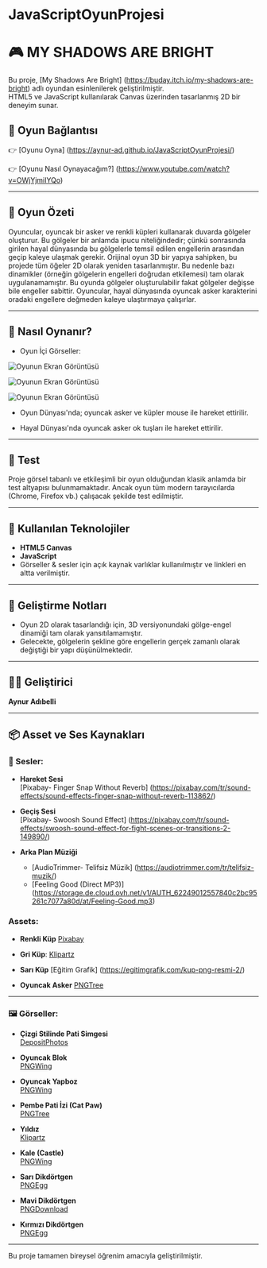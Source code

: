 # JavaScriptOyunProjesi

# 🎮 MY SHADOWS ARE BRIGHT

Bu proje, [My Shadows Are Bright] (https://buday.itch.io/my-shadows-are-bright) adlı oyundan esinlenilerek geliştirilmiştir.  
HTML5 ve JavaScript kullanılarak Canvas üzerinden tasarlanmış 2D bir deneyim sunar.

## 🔗 Oyun Bağlantısı

👉 [Oyunu Oyna] (https://aynur-ad.github.io/JavaScriptOyunProjesi/)

👉 [Oyunu Nasıl Oynayacağım?] (https://www.youtube.com/watch?v=OWjYjmiIYQo)

---

## 🧩 Oyun Özeti

Oyuncular, oyuncak bir asker ve renkli küpleri kullanarak duvarda gölgeler oluşturur. Bu gölgeler bir anlamda ipucu niteliğindedir; çünkü sonrasında girilen hayal dünyasında bu gölgelerle temsil edilen engellerin arasından geçip kaleye ulaşmak gerekir.
Orijinal oyun 3D bir yapıya sahipken, bu projede tüm öğeler 2D olarak yeniden tasarlanmıştır. Bu nedenle bazı dinamikler (örneğin gölgelerin engelleri doğrudan etkilemesi) tam olarak uygulanamamıştır.
Bu oyunda gölgeler oluşturulabilir fakat gölgeler değişse bile engeller sabittir. Oyuncular, hayal dünyasında oyuncak asker karakterini oradaki engellere değmeden kaleye ulaştırmaya çalışırlar.

---
## 🚀 Nasıl Oynanır?

- Oyun İçi Görseller:

![Oyunun Ekran Görüntüsü](Resim1.png)

![Oyunun Ekran Görüntüsü](Resim2.png)

![Oyunun Ekran Görüntüsü](Resim3.png)

- Oyun Dünyası'nda; oyuncak asker ve küpler mouse ile hareket ettirilir.

- Hayal Dünyası'nda oyuncak asker ok tuşları ile hareket ettirilir.

---

## 🧪 Test

Proje görsel tabanlı ve etkileşimli bir oyun olduğundan klasik anlamda bir test altyapısı bulunmamaktadır. Ancak oyun tüm modern tarayıcılarda (Chrome, Firefox vb.) çalışacak şekilde test edilmiştir.

---

## 🔧 Kullanılan Teknolojiler

- **HTML5 Canvas**
- **JavaScript**
- Görseller & sesler için açık kaynak varlıklar kullanılmıştır ve linkleri en altta verilmiştir.

---
## 🔮 Geliştirme Notları

- Oyun 2D olarak tasarlandığı için, 3D versiyonundaki gölge-engel dinamiği tam olarak yansıtılamamıştır.
- Gelecekte, gölgelerin şekline göre engellerin gerçek zamanlı olarak değiştiği bir yapı düşünülmektedir.

---
## 👩‍💻 Geliştirici

**Aynur Adıbelli**

---
## 📦 Asset ve Ses Kaynakları

### 🎵 Sesler:

- **Hareket Sesi**  
  [Pixabay- Finger Snap Without Reverb] (https://pixabay.com/tr/sound-effects/sound-effects-finger-snap-without-reverb-113862/)

- **Geçiş Sesi**  
  [Pixabay- Swoosh Sound Effect] (https://pixabay.com/tr/sound-effects/swoosh-sound-effect-for-fight-scenes-or-transitions-2-149890/)

- **Arka Plan Müziği**  
  - [AudioTrimmer- Telifsiz Müzik] (https://audiotrimmer.com/tr/telifsiz-muzik/)  
  - [Feeling Good (Direct MP3)] (https://storage.de.cloud.ovh.net/v1/AUTH_62249012557840c2bc95261c7077a80d/at/Feeling-Good.mp3)

### Assets:

- **Renkli Küp**
  [Pixabay](https://pixabay.com/tr/vectors/k%C3%BCp-nesneler-kutular-sar%C4%B1-pembe-42317/)  

- **Gri Küp**: 
  [Klipartz](https://www.klipartz.com/tr/sticker-png-bltxi)  

- **Sarı Küp**
  [Eğitim Grafik] (https://egitimgrafik.com/kup-png-resmi-2/)  

- **Oyuncak Asker** 
  [PNGTree](https://png.pngtree.com/png-vector/20230808/ourmid/pngtree-toy-soldier-vector-png-image_6881166.png)    

---
### 🖼️ Görseller:

- **Çizgi Stilinde Pati Simgesi**  
  [DepositPhotos](https://depositphotos.com/tr/vector/paw-line-icon-pad-vector-illustration-isolated-on-white-foot-outline-style-design-designed-for-375131874.html)  

- **Oyuncak Blok**  
  [PNGWing](https://www.pngwing.com/tr/free-png-ijime)  

- **Oyuncak Yapboz**  
  [PNGWing](https://w7.pngwing.com/pngs/550/954/png-transparent-educational-toys-jigsaw-puzzles-child-gift-toy-child-photography-toddler-thumbnail.png)  

- **Pembe Pati İzi (Cat Paw)**    
  [PNGTree](https://tr.pngtree.com/freepng/pink-cat-paw-paw_5413274.html)  

- **Yıldız**  
  [Klipartz](https://www.klipartz.com/tr/sticker-png-qmrcu#google_vignette)  

- **Kale (Castle)**  
  [PNGWing](https://w7.pngwing.com/pngs/281/480/png-transparent-cartoon-drawing-castle-princess-building-photography-world.png)  

- **Sarı Dikdörtgen**  
  [PNGEgg](https://www.pngegg.com/tr/png-esmtv)  

- **Mavi Dikdörtgen**  
  [PNGDownload](https://www.pngdownload.id/png-jx4kj3/)  

- **Kırmızı Dikdörtgen**  
  [PNGEgg](https://www.pngegg.com/tr/search?q=dikd%C3%B6rtgen)  

---

Bu proje tamamen bireysel öğrenim amacıyla geliştirilmiştir.
